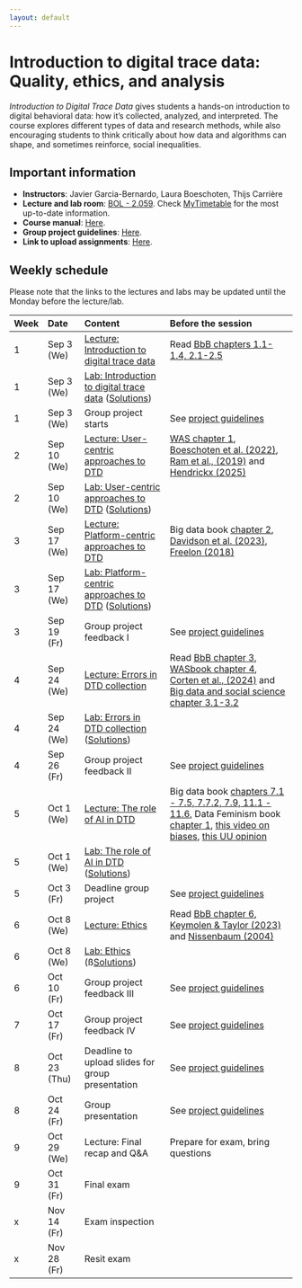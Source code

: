 ```yaml
---
layout: default
---
```


# Introduction to digital trace data: Quality, ethics, and analysis

_Introduction to Digital Trace Data_ gives students a hands-on introduction to digital behavioral data: how it’s collected, analyzed, and interpreted. The course explores different types of data and research methods, while also encouraging students to think critically about how data and algorithms can shape, and sometimes reinforce, social inequalities.

## Important information

* **Instructors**: Javier Garcia-Bernardo, Laura Boeschoten, Thijs Carrière
* **Lecture and lab room**: [BOL - 2.059](https://students.uu.nl/bolognalaan-101). Check [MyTimetable](https://mytimetable.uu.nl/schedule/) for the most up-to-date information. 
* **Course manual**: [Here](./manual.html).
* **Group project guidelines**: [Here](./project.html).
* **Link to upload assignments**: [Here](https://surfdrive.surf.nl/files/index.php/s/ZAaSZuy663KCZ41).



## Weekly schedule

Please note that the links to the lectures and labs may be updated until the Monday before the lecture/lab. 

| Week | Date                   | Content                                     | Before the session   | 
|:-----|:-----------------------|:--------------------------------------------|:---------------------|
| 1    | Sep 3 (We)             | [Lecture: Introduction to digital trace data](https://github.com/digitalTraceData/digitalTraceData.github.io/raw/main/materials/lecture1_dtd.pdf) | Read [BbB chapters 1.1-1.4, 2.1-2.5](https://www.bitbybitbook.com/en/1st-ed/preface/) | 
| 1    | Sep 3 (We)             | [Lab: Introduction to digital trace data](https://colab.research.google.com/github/digitalTraceData/digitalTraceData.github.io/blob/main/materials/lab1/lab1.ipynb)  ([Solutions](https://colab.research.google.com/github/digitalTraceData/digitalTraceData.github.io/blob/main/materials/lab1/lab1_solutions.ipynb))   |   | 
| 1    | Sep 3 (We)             | Group project starts                        | See [project guidelines](project.html)  | 
| 2    | Sep 10 (We)            | [Lecture: User-centric approaches to DTD](https://github.com/digitalTraceData/digitalTraceData.github.io/raw/main/materials/lecture2_dtd.pdf)     | [WAS chapter 1](https://bookdown.org/wasbook_feedback/was/Intro1.html#Intro1), [Boeschoten et al. (2022)](https://www.aup-online.com/content/journals/10.5117/CCR2022.2.002.BOES), [Ram et al., (2019)](https://doi.org/10.1177/0743558419883362) and [Hendrickx (2025)](https://scholar.google.com/scholar_url?url=https://journals.sagepub.com/doi/pdf/10.1177/10776990251328623%3Fcasa_token%3DSXT4sC8z9uYAAAAA:7n6IREgZMtB7mW374V3gWFIdx6mqjHEpT-OPIrd_BiVluNxEIoSGL7Kk008ZG2xKBI_tuC60ZZ-PWA&hl=nl&sa=T&oi=ucasa&ct=ucasa&ei=psO-aOCYEp6s6rQP_Izu4Q0&scisig=AAZF9b8KuQJGf56KP8XLEWLXxi0p)| 
| 2    | Sep 10 (We)            | [Lab: User-centric approaches to DTD](https://colab.research.google.com/github/digitalTraceData/digitalTraceData.github.io/blob/main/materials/lab2/lab2.ipynb)  ([Solutions](https://colab.research.google.com/github/digitalTraceData/digitalTraceData.github.io/blob/main/materials/lab2/lab2_solutions.ipynb))|   | 
| 3    | Sep 17 (We)            | [Lecture: Platform-centric approaches to DTD](https://github.com/digitalTraceData/digitalTraceData.github.io/raw/main/materials/lecture3_dtd.pdf) | Big data book [chapter 2](https://textbook.coleridgeinitiative.org/chap-web.html), [Davidson et al. (2023)](https://www.nature.com/articles/s41562-023-01750-2), [Freelon (2018)](https://www.tandfonline.com/doi/full/10.1080/10584609.2018.1477506?scroll=top&needAccess=true) | 
| 3    | Sep 17 (We)            | [Lab: Platform-centric approaches to DTD](https://colab.research.google.com/github/digitalTraceData/digitalTraceData.github.io/blob/main/materials/lab3/lab3.ipynb)  ([Solutions](https://colab.research.google.com/github/digitalTraceData/digitalTraceData.github.io/blob/main/materials/lab3/lab3_solutions.ipynb))    |   | 
| 3    | Sep 19 (Fr)            | Group project feedback I                   | See [project guidelines](project.html)  | 
| 4    | Sep 24 (We)            | [Lecture: Errors in DTD collection](https://github.com/digitalTraceData/digitalTraceData.github.io/raw/main/materials/lecture4_dtd.pdf)           | Read [BbB chapter 3](https://www.bitbybitbook.com/en/1st-ed/preface/), [WASbook chapter 4](https://bookdown.org/wasbook_feedback/was/CoverageSampling4.html#CoverageSampling4), [Corten et al., (2024)](https://osf.io/x4ku2/download) and [Big data and social science chapter 3.1-3.2](https://textbook.coleridgeinitiative.org/)
| 4    | Sep 24 (We)            | [Lab: Errors in DTD collection](https://colab.research.google.com/github/digitalTraceData/digitalTraceData.github.io/blob/main/materials/lab4/lab4.ipynb) ([Solutions](https://colab.research.google.com/github/digitalTraceData/digitalTraceData.github.io/blob/main/materials/lab4/lab4_solutions.ipynb)) |   | 
| 4    | Sep 26 (Fr)            | Group project feedback II                  |  See [project guidelines](project.html) | 
| 5    | Oct 1 (We)             | [Lecture: The role of AI in DTD](https://github.com/digitalTraceData/digitalTraceData.github.io/raw/main/materials/lecture5_dtd.pdf)              | Big data book [chapters 7.1 - 7.5, 7.7.2, 7.9, 11.1 - 11.6](https://textbook.coleridgeinitiative.org), Data Feminism book [chapter 1](https://data-feminism.mitpress.mit.edu/), [this video on biases](https://www.youtube.com/watch?v=_2u_eHHzRto), [this UU opinion](https://www.uu.nl/en/achtergrond/israels-ai-enabled-targeting-of-hamas-members-jeopardizes-moral-and-legal-standards-of-warfare)   | 
| 5    | Oct 1 (We)             | [Lab: The role of AI in DTD](https://colab.research.google.com/github/digitalTraceData/digitalTraceData.github.io/blob/main/materials/lab5/lab5.ipynb) ([Solutions](https://colab.research.google.com/github/digitalTraceData/digitalTraceData.github.io/blob/main/materials/lab5/lab5_solutions.ipynb))                                  |   |     
| 5    | Oct 3 (Fr)              | Deadline group project                      | See [project guidelines](project.html)  |               
| 6    | Oct 8 (We)             | [Lecture: Ethics](https://github.com/digitalTraceData/digitalTraceData.github.io/raw/main/materials/lecture6_dtd.pdf)                            | Read [BbB chapter 6](https://www.bitbybitbook.com/en/1st-ed/preface/), [Keymolen & Taylor (2023)](https://link.springer.com/chapter/10.1007/978-3-031-19554-9_20) and [Nissenbaum (2004)](http://www.contrib.andrew.cmu.edu/~danupam/RevnissenbaumDTP31.pdf)  | 
| 6    | Oct 8 (We)             | [Lab: Ethics](https://colab.research.google.com/github/digitalTraceData/digitalTraceData.github.io/blob/main/materials/lab6/lab6.ipynb) (ß[Solutions](https://colab.research.google.com/github/digitalTraceData/digitalTraceData.github.io/blob/main/materials/lab6/lab6_solutions.ipynb))|   |  
| 6    | Oct 10 (Fr)            | Group project feedback III                  | See [project guidelines](project.html)  | 
| 7    | Oct 17 (Fr)            | Group project feedback IV                   | See [project guidelines](project.html) | 
| 8    | Oct 23 (Thu)           | Deadline to upload slides for group presentation  | See [project guidelines](project.html)  | 
| 8    | Oct 24 (Fr)            | Group presentation                          | See [project guidelines](project.html)  | 
| 9    | Oct 29 (We)            | Lecture: Final recap and Q&A                | Prepare for exam, bring questions  | 
| 9    | Oct 31 (Fr)            | Final exam                                  |  | 
| x    | Nov 14 (Fr)            | Exam inspection                             |  | 
| x    | Nov 28 (Fr)            | Resit exam                                  |  | 

<!--  -->

<!-- ```js
// Javascript code with syntax highlighting.
var fun = function lang(l) {
  dateformat.i18n = require('./lang/' + l)
  return true;
} 
```-->